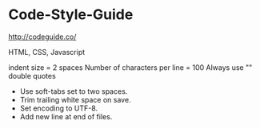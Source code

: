 Code-Style-Guide
================

http://codeguide.co/



HTML, CSS, Javascript

indent size = 2 spaces 
Number of characters per line = 100 
Always use "" double quotes
-   Use soft-tabs set to two spaces.
-   Trim trailing white space on save.
-   Set encoding to UTF-8.
-   Add new line at end of files.
